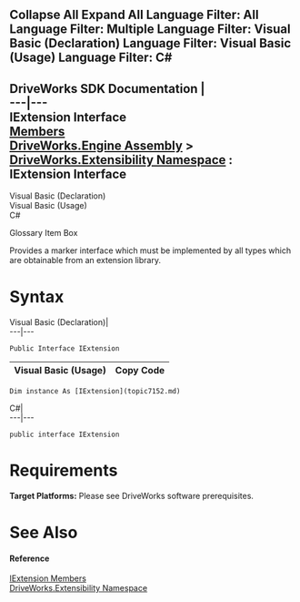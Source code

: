 Collapse All Expand All Language Filter: All  Language Filter: Multiple  Language Filter: Visual Basic (Declaration) Language Filter: Visual Basic (Usage) Language Filter: C#  
---  
DriveWorks SDK Documentation  |   
---|---  
IExtension Interface   
[Members](topic7153.md)   
[DriveWorks.Engine Assembly](topic2156.md) > [DriveWorks.Extensibility Namespace](topic7150.md) : IExtension Interface  
---  
  
Visual Basic (Declaration)    
Visual Basic (Usage)    
C# 

Glossary Item Box

Provides a marker interface which must be implemented by all types which are obtainable from an extension library. 

# Syntax

Visual Basic (Declaration)|   
---|---  
      
    
    Public Interface IExtension   
  
Visual Basic (Usage)| Copy Code  
---|---  
      
    
    Dim instance As [IExtension](topic7152.md)  
  
C#|   
---|---  
      
    
    public interface IExtension   
  
# Requirements

**Target Platforms:** Please see DriveWorks software prerequisites.

# See Also

#### Reference

[IExtension Members](topic7153.md)   
[DriveWorks.Extensibility Namespace](topic7150.md)


